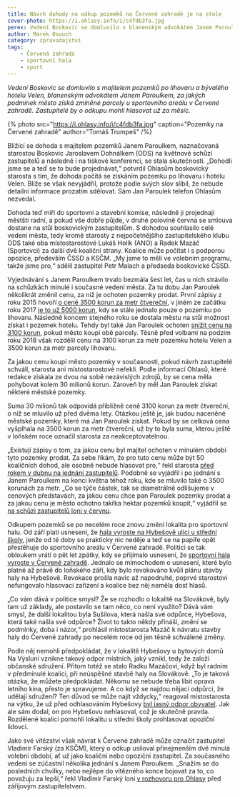 ```yaml
---
title: Návrh dohody na odkup pozemků na Červené zahradě je na stole
cover-photo: https://i.ohlasy.info/i/c4fdb3fa.jpg
perex: Vedení Boskovic se domluvilo s blanenským advokátem Janem Paroulkem, za jakých podmínek město získá parcely u sportovního areálu v Červené zahradě.
author: Marek Osouch
category: zpravodajství
tags:
    - Červená zahrada
    - sportovní hala
    - sport
---
```


*Vedení Boskovic se domluvilo s majitelem pozemků po lihovaru a bývalého hotelu Velen, blanenským advokátem Janem Paroulkem, za jakých podmínek město získá zmíněné parcely u sportovního areálu v Červené zahradě. Zastupitelé by o odkupu mohli hlasovat už za měsíc.*

{% photo src="https://i.ohlasy.info/i/c4fdb3fa.jpg" caption="Pozemky na Červené zahradě" author="Tomáš Trumpeš" /%}

Blížící se dohoda s majitelem pozemků Janem Paroulkem, naznačovaná starostou Boskovic Jaroslavem Dohnálkem (ODS) na květnové schůzi zastupitelů a následně i na tiskové konferenci, se stala skutečností. „Dohodli jsme se a teď se to bude projednávat,“ potvrdil Ohlasům boskovický starosta s tím, že dohoda počítá se získáním pozemku po lihovaru i hotelu Velen. Blíže se však nevyjádřil, protože podle svých slov slíbil, že nebude detailní informace prozatím sdělovat. Sám Jan Paroulek telefon Ohlasům nezvedal.

Dohoda teď míří do sportovní a stavební komise, následně ji projednají městští radní, a pokud vše dobře půjde, v druhé polovině června se smlouva dostane na stůl boskovickým zastupitelům. S dohodou souhlasilo celé vedení města, tedy kromě starosty z nejpočetnějšího zastupitelského klubu ODS také oba místostarostové Lukáš Holík (ANO) a Radek Mazáč (Sportovci) za další dvě koaliční strany. Koalice může počítat i s podporou opozice, především ČSSD a KSČM. „My jsme to měli ve volebním programu, takže jsme pro,“ sdělil zastupitel Petr Malach a předseda boskovické ČSSD.

Vyjednávání s Janem Paroulkem trvalo bezmála šest let, čas u nich strávilo na schůzkách minulé i současné vedení města. Za tu dobu Jan Paroulek několikrát změnil cenu, za niž je ochoten pozemky prodat. První zápisy z roku 2015 hovoří [o ceně 3500 korun za metr čtvereční](https://ohlasy.info/clanky/2016/01/pozemky-cervenka.html), v jiném ze začátku roku 2017 [je to už 5000 korun](https://ohlasy.info/clanky/2017/04/sportovni-kluby.html), kdy se stále jednalo pouze o pozemku po lihovaru. Následně koncem stejného roku se dostala městu na stůl možnost získat i pozemek hotelu. Tehdy byl také Jan Paroulek ochoten [snížit cenu na 3100 korun](https://ohlasy.info/clanky/2018/03/velen-prodej.html), pokud město koupí obě parcely. Těsně před volbami na podzim roku 2018 však rozdělil cenu na 3100 korun za metr pozemku hotelu Velen a 3500 korun za metr parcely lihovaru.

Za jakou cenu koupí město pozemky v současnosti, pokud návrh zastupitelé schválí, starosta ani místostarostové neřekli. Podle informací Ohlasů, které redakce získala ze dvou na sobě nezávislých zdrojů, by se cena měla pohybovat kolem 30 milionů korun. Zároveň by měl Jan Paroulek získat některé městské pozemky.

Suma 30 milionů tak odpovídá přibližně ceně 3100 korun za metr čtvereční, o níž se mluvilo už před dvěma lety. Otázkou ještě je, jak budou naceněné městské pozemky, které má Jan Paroulek získat. Pokud by se celková cena vyšplhala na 3500 korun za metr čtvereční, už by to byla suma, kterou ještě v loňském roce označil starosta za neakceptovatelnou.

„Existují zápisy o tom, za jakou cenu byl majitel ochoten v minulém období tyto pozemky prodat. Za sebe říkám, že pro tuto cenu může být 50 koaličních dohod, ale osobně nebude hlasovat pro,“ řekl starosta [před rokem v dubnu na jednání zastupitelů](https://ohlasy.info/clanky/2019/04/zastupitelstvo.html). Podobně se vyjádřil i po jednání s Janem Paroulkem na konci května téhož roku, kde se mluvilo také o 3500 korunách za metr. „Co se týče částek, tak se diametrálně odlišujeme v cenových představách, za jakou cenu chce pan Paroulek pozemky prodat a za jakou cenu je město ochotno takřka hektar pozemků koupit,“ vyjádřil se [na schůzi zastupitelů loni v červnu](https://ohlasy.info/clanky/2019/06/zastupitelstvo.html).

Odkupem pozemků se po necelém roce znovu změní lokalita pro sportovní halu. Od září platí usnesení, že [hala vyroste na Hybešově ulici u střední školy](https://ohlasy.info/clanky/2019/09/hala-hybesova.htmlhttps://ohlasy.info/clanky/2019/09/hala-hybesova.html), jenže od té doby se prakticky nic neděje a teď se na papíře opět přestěhuje do sportovního areálu v Červené zahradě. Politici se tak obloukem vrátí o pět let zpátky, kdy se přijímalo usnesení, že [sportovní hala vyroste v Červené zahradě](https://ohlasy.info/clanky/2015/11/varianty-haly.html). Jednalo se mimochodem o usnesení, které bylo platné až právě do loňského září, kdy bylo revokováno kvůli plánu stavby haly na Hybešově. Revokace prošla navíc až napodruhé, poprvé starostovi nefungovalo hlasovací zařízení a koalice bez něj neměla dost hlasů.

„Co vám dává v politice smysl? Že se rozhodlo o lokalitě na Slovákově, byly tam už základy, ale postavilo se tam něco, co není využito? Dává vám smysl, že další lokalitou byla Sušilova, která našla své odpůrce, Hybešova, která také našla své odpůrce? Život to takto někdy přináší, změní se podmínky, doba i názor,“ prohlásil místostarosta Mazáč k návratu stavby haly do Červené zahrady po necelém roce od jen těsně schválené změny.

Podle něj nemohli předpokládat, že v lokalitě Hybešovy u bytových domů Na Výsluní vznikne takový odpor místních, jaký vznikl, tedy že založí občanské sdružení. Přitom totéž se stalo Radku Mazáčovi, když byl radním v předminulé koalici, při neúspěšné stavbě haly na Slovákově. „To je taková otázka, že můžete předpokládat. Někomu se nebude třeba líbit oprava letního kina, přesto je spravujeme. A co když se najdou nějací odpůrci, že udělají sdružení? Ten důvod se může najít vždycky,“ reagoval místostarosta na výtku, že už před odhlasováním Hybešovy [byl jasný odpor obyvatel](https://forum.ohlasy.info/t/vyber-lokality-pro-sportovni-halu/325/55). Jak ale sám dodal, on pro Hybešovu nehlasoval, což je skutečně pravda. Rozdělené koalici pomohli lokalitu u střední školy prohlasovat opoziční lidovci.

Jako své vítězství však návrat k Červené zahradě může označit zastupitel Vladimír Farský (za KSČM), který o odkup usiloval přinejmenším dvě minulá volební období, ať už jako koaliční nebo opoziční zastupitel. Za současného vedení se zúčastnil několika jednání s Janem Paroulkem. „Snažím se do posledních chvilky, nebo nejlépe do vítězného konce bojovat za to, co považuju za lepší,“ řekl Vladimír Farský loni [v rozhovoru pro Ohlasy](https://ohlasy.info/clanky/2019/08/rozhovor-farsky.html) před zářijovým zastupitelstvem.

